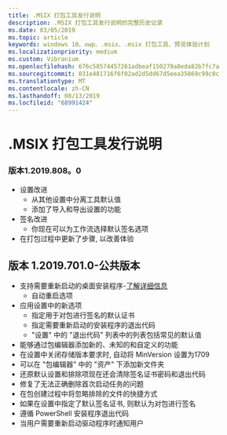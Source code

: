 ```yaml
---
title: .MSIX 打包工具发行说明
description: .MSIX 打包工具发行说明的完整历史记录
ms.date: 03/05/2019
ms.topic: article
keywords: windows 10、uwp、.msix、.msix 打包工具、预览体验计划
ms.localizationpriority: medium
ms.custom: Vibranium
ms.openlocfilehash: 676c58574457261adbeaf150279a8eda82b7fc7a
ms.sourcegitcommit: 031e481716f6f02ad2d5dd67d5eea35869c99c0c
ms.translationtype: MT
ms.contentlocale: zh-CN
ms.lasthandoff: 08/13/2019
ms.locfileid: "68991424"
---
```

# <a name="msix-packaging-tool-release-notes"></a>.MSIX 打包工具发行说明

### <a name="version-120198080"></a>版本1.2019.808。0
- 设置改进
    - 从其他设置中分离工具默认值
    - 添加了导入和导出设置的功能
- 签名改进
    - 你现在可以为工作流选择默认签名选项
- 在打包过程中更新了步骤, 以改善体验

## <a name="version-120197010---public-release"></a>版本 1.2019.701.0-公共版本

- 支持需要重新启动的桌面安装程序-[了解详细信息](../support-restart.md)
    - 自动重启选项 
- 应用设置中的新选项
    - 指定用于对包进行签名的默认证书 
    - 指定需要重新启动的安装程序的退出代码
    - "设置" 中的 "退出代码" 列表中的列表包括常见的默认值
- 能够通过包编辑器添加新的、未知的和自定义的功能
- 在设置中关闭存储版本要求时, 自动将 MinVersion 设置为1709
- 可以在 "包编辑器" 中的 "资产" 下添加新文件夹
- 还原默认设置和排除项现在还会清除签名证书密码和退出代码
- 修复了无法正确删除首次启动任务的问题
- 在包创建过程中将忽略排除的文件的快捷方式
- 如果在设置中指定了默认签名证书, 则默认为对包进行签名
- 遵循 PowerShell 安装程序退出代码
- 当用户需要重新启动驱动程序时通知用户
